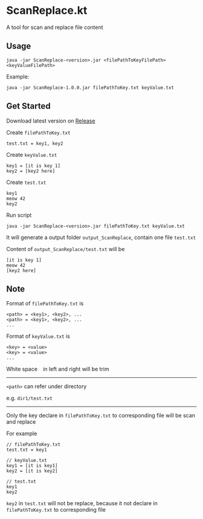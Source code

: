 # ScanReplace.kt

A tool for scan and replace file content

## Usage

```
java -jar ScanReplace-<version>.jar <filePathToKeyFilePath> <keyValueFilePath>
```

Example:

```
java -jar ScanReplace-1.0.0.jar filePathToKey.txt keyValue.txt
```

## Get Started

Download latest version on [Release](https://github.com/CWKSC/ScanReplace.kt/releases)

Create `filePathToKey.txt`

```
test.txt = key1, key2
```

Create `keyValue.txt`

```
key1 = [it is key 1]
key2 = [key2 here]
```

Create `test.txt`

```
key1
meow 42
key2
```

Run script

```
java -jar ScanReplace-<version>.jar filePathToKey.txt keyValue.txt
```

It will generate a output folder `output_ScanReplace`, contain one file `test.txt`

Content of `output_ScanReplace/test.txt` will be

```
[it is key 1]
meow 42
[key2 here]
```

## Note

Format of `filePathToKey.txt` is

```
<path> = <key1>, <key2>, ...
<path> = <key1>, <key2>, ...
...
```

Format of `keyValue.txt` is

```
<key> = <value>
<key> = <value>
...
```

White space ` `  in left and right will be trim

___

`<path>` can refer under directory

e.g. `dir1/test.txt` 

___

Only the key declare in `filePathToKey.txt` to corresponding file will be scan and replace

For example

```
// filePathToKey.txt
test.txt = key1

// keyValue.txt
key1 = [it is key1]
key2 = [it is key2]

// test.txt
key1
key2
```

`key2` in `test.txt` will not be replace, because it not declare in `filePathToKey.txt` to corresponding file
